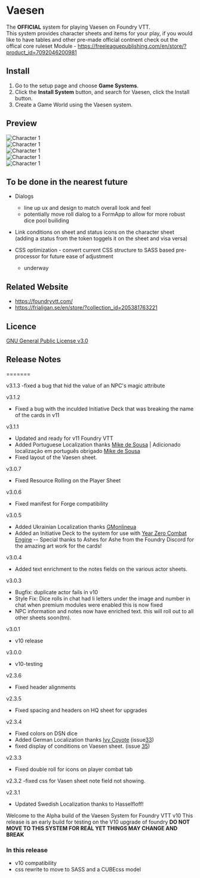 # Vaesen
The **OFFICIAL** system for playing Vaesen on Foundry VTT.  
This system provides character sheets and items for  your play, if you would like to have tables and other pre-made official contnent check out the offical core ruleset Module
    - https://freeleaguepublishing.com/en/store/?product_id=7092046200981

## Install
1. Go to the setup page and choose **Game Systems**.
2. Click the **Install System** button, and search for Vaesen, click the Install button.
3. Create a Game World using the Vaesen system.

## Preview
![Character 1](https://github.com/fvtt-fria-ligan/vaesen-foundry-vtt/blob/master/asset/screen_shot.png?raw=true)  
![Character 1](https://github.com/fvtt-fria-ligan/vaesen-foundry-vtt/blob/master/asset/player_update.png?raw=true)  
![Character 1](https://github.com/fvtt-fria-ligan/vaesen-foundry-vtt/blob/master/asset/npc.png?raw=true)  
![Character 1](https://github.com/fvtt-fria-ligan/vaesen-foundry-vtt/blob/master/asset/vaesen.png?raw=true)  
![Character 1](https://github.com/fvtt-fria-ligan/vaesen-foundry-vtt/blob/master/asset/headquarter.png?raw=true)    

## To be done in the nearest future

* Dialogs
    * line up ux and design to match overall look and feel
    * potentially move roll dialog to a FormApp to allow for more robust dice pool builiding 

* Link conditions on sheet and status icons on the character sheet (adding a status from the token toggels it on the sheet and visa versa)

* CSS optimization - convert current CSS structure to SASS based pre-processor for future ease of adjustment
    - underway

## Related Website
- https://foundryvtt.com/
- https://frialigan.se/en/store/?collection_id=205381763221

## Licence
[GNU General Public License v3.0](https://choosealicense.com/licenses/gpl-3.0/)


## Release Notes
=======

v3.1.3
-fixed a bug that hid the value of an NPC's magic attribute

v3.1.2
- Fixed a bug with the inculded Initiative Deck that was breaking the name of the cards in v11

v3.1.1
- Updated and ready for v11 Foundry VTT
- Added Portuguese Localization thanks [Mike de Sousa](https://github.com/mikedsousa)  | Adicionado localização em português obrigado [Mike de Sousa](https://github.com/mikedsousa)
- Fixed layout of the Vaesen sheet.

v3.0.7
- Fixed Resource Rolling on the Player Sheet

v3.0.6
- Fixed manifest for Forge compatibility

v3.0.5
- Added Ukrainian Localization thanks [GMonlineua](https://github.com/GMonlineua)
- Added an Initiative Deck to the system for use with [Year Zero Combat Engine](https://github.com/fvtt-fria-ligan/yearzero-combat-fvtt)
   -- Special thanks to Ashes for Ashe from the Foundry Discord for the amazing art work for the cards!
   
v3.0.4
- Added text enrichment to the notes fields on the various actor sheets.

v3.0.3
- Bugfix: duplicate actor fails in v10 
- Style Fix: Dice rolls in chat had li letters under the image and number in chat when premium modules were enabled this is now fixed
- NPC information and notes now have enriched text.  this will roll out to all other sheets soon(tm).

v3.0.1 
 - v10 release

v3.0.0
 - v10-testing

v2.3.6 
- Fixed header alignments

v2.3.5
- Fixed spacing and headers on HQ sheet for upgrades

v2.3.4
 - Fixed colors on DSN dice
 - Added German Localization thanks [Ivy Coyote](https://github.com/IvyCoyote) (issue[33](https://github.com/fvtt-fria-ligan/vaesen-foundry-vtt/issues/33))
 - fixed display of conditions on Vaesen sheet. (issue [35](https://github.com/fvtt-fria-ligan/vaesen-foundry-vtt/issues/35))

v2.3.3
 - Fixed double roll for icons on player combat tab

v2.3.2
-fixed css for Vasen sheet note field not showing.

v2.3.1 
- Updated Swedish Localization thanks to Hasselfloff!


Welcome to the Alpha build of the Vaesen System for Foundry VTT v10
This release is an early build for testing on the V10 upgrade of foundry 
**DO NOT MOVE TO THIS SYSTEM FOR REAL YET THINGS MAY CHANGE AND BREAK** 

### In this release
- v10 compatibility
- css rewrite to move to SASS and a CUBEcss model


